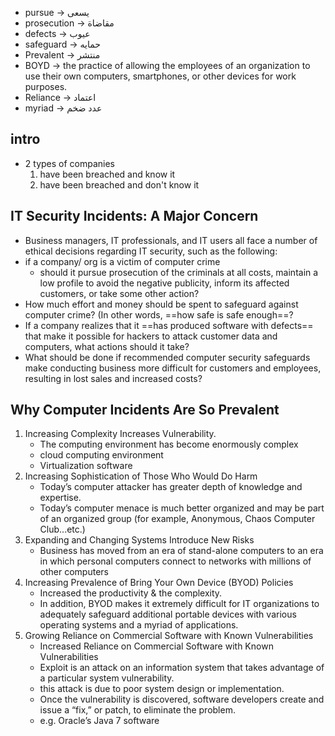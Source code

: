 - pursue -> يسعى 
- prosecution -> مقاضاة
- defects -> عيوب
- safeguard -> حمايه
- Prevalent -> منتشر
- BOYD -> the practice of allowing the employees of an organization to use their own computers, smartphones, or other devices for work purposes.
- Reliance -> اعتماد 
- myriad -> عدد ضخم 
## intro 

- 2 types of companies 
	1. have been breached and know it
	2. have been breached and don't know it

## IT Security Incidents: A Major Concern
- Business managers, IT professionals, and IT users all face a number of  
ethical decisions regarding IT security, such as the following:
- if a company/ org is a victim of computer crime
	-  should it pursue prosecution of the criminals at  all costs, maintain a low profile to avoid the negative publicity, inform its affected customers, or take some   other action?
- How much effort and money should be spent to safeguard against computer crime? (In other words, ==how  safe is safe enough==?
- If a company realizes that it ==has produced software with defects== that make it possible for hackers to attack customer data and computers, what actions should it take?
- What should be done if recommended computer security safeguards make conducting business more  difficult for customers and employees, resulting in lost sales and increased costs?

## Why Computer Incidents Are So Prevalent
1. Increasing Complexity Increases Vulnerability.  
	- The computing environment has become enormously complex  
	- cloud computing environment  
	- Virtualization software
2. Increasing Sophistication of Those Who Would Do Harm  
	- Today’s computer attacker has greater depth of knowledge and expertise.  
	- Today’s computer menace is much better organized and may be  part of an organized group (for example, Anonymous, Chaos Computer Club...etc.)
3. Expanding and Changing Systems Introduce New Risks  
	- Business has moved from an era of stand-alone computers to an era in which personal  computers connect to networks with millions of other computers
4. Increasing Prevalence of Bring Your Own Device (BYOD) Policies  
	- Increased the productivity & the complexity.
	- In addition, BYOD makes it extremely difficult for IT organizations to adequately safeguard additional portable devices with various operating systems and a myriad of applications.
5. Growing Reliance on Commercial Software with Known Vulnerabilities
	-  Increased Reliance on Commercial Software with Known Vulnerabilities  
	- Exploit is an attack on an information system that takes advantage of a particular system vulnerability.  
	- this attack is due to poor system design or implementation.  
	- Once the vulnerability is discovered, software developers create and issue a “fix,” or patch, to eliminate the problem.
	- e.g. Oracle’s Java 7 software